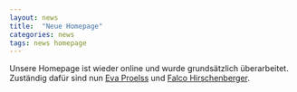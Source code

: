 ```yaml
---
layout: news
title:  "Neue Homepage"
categories: news
tags: news homepage
---
```


Unsere Homepage ist wieder online und wurde grundsätzlich überarbeitet. Zuständig dafür sind nun [Eva Proelss](mailto:eee@bbb.dee) und [Falco Hirschenberger](mailto:hirsch@bigfoot.de).